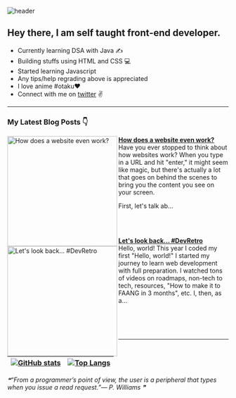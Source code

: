 ![header](https://user-images.githubusercontent.com/107629121/197706347-d7785950-7d11-4394-b6aa-b047d5a35674.png)

                      
                    
## Hey there, I am self taught front-end developer. 

 - Currently learning DSA with Java ✍️
 - Building stuffs using HTML and CSS 💻
 - Started learning Javascript
 - Any tips/help regrading above is appreciated
 - I love anime #otaku❤️
 - Connect with me on [twitter](https://twitter.com/Heyyshum) :v:

------------------



### My Latest Blog Posts 👇
<!-- HASHNODE_BLOG:START -->
<p align="left">
<a href="https://shumaila-sayed.hashnode.dev//how-does-a-website-even-work" title="How does a website even work?"><img src="https://cdn.hashnode.com/res/hashnode/image/upload/v1671874254184/ad7a350b-6459-489c-a983-75dc53a96433.png" alt="How does a website even work?" width="250px" align="left" /></a>
<a href="https://shumaila-sayed.hashnode.dev//how-does-a-website-even-work" title="How does a website even work?"><strong>How does a website even work?</strong></a>
<br/> Have you ever stopped to think about how websites work?
When you type in a URL and hit "enter," it might seem like magic, but there's actually a lot that goes on behind the scenes to bring you the content you see on your screen.

First, let's talk ab... </p> <br/> <br/>
<p align="left">
<a href="https://shumaila-sayed.hashnode.dev//lets-look-back-devretro" title="Let's look back...  #DevRetro"><img src="https://cdn.hashnode.com/res/hashnode/image/stock/unsplash/be133e77355a821242a6fcfad4b6d203.jpeg" alt="Let's look back...  #DevRetro" width="250px" align="left" /></a>
<a href="https://shumaila-sayed.hashnode.dev//lets-look-back-devretro" title="Let's look back...  #DevRetro"><strong>Let's look back...  #DevRetro</strong></a>
<br/> Hello, world!
This year I coded my first "Hello, world!"
I started my journey to learn web development with full preparation. I watched tons of videos on roadmaps, non-tech to tech, resources, "How to make it to FAANG in 3 months", etc. I, then, as a... </p> <br/> <br/>
<!-- HASHNODE_BLOG:END --> <br>


-----------------------
 
 

| [![GitHub stats](https://github-readme-stats.vercel.app/api?username=Shumaila-sayed&hide=stars&show_icons=true&theme=tokyonight)](https://github.com/anuraghazra/github-readme-stats) | [![Top Langs](https://github-readme-stats.vercel.app/api/top-langs/?username=Shumaila-sayed&theme=tokyonight)](https://github.com/anuraghazra/github-readme-stats) |
| ------------ | ------------ |






<!--STARTS_HERE_QUOTE_README-->
<i>❝“From a programmer’s point of view, the user is a peripheral that types when you issue a read request.”— P. Williams   ❞</i>
<!--ENDS_HERE_QUOTE_README-->

